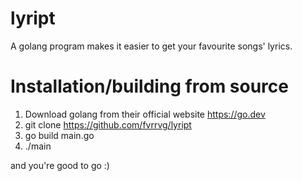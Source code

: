 # lyript
 A golang program makes it easier to get your favourite songs' lyrics. 

# Installation/building from source
1. Download golang from their official website https://go.dev
2. git clone https://github.com/fvrrvg/lyript
3. go build main.go
4. ./main

and you're good to go :)